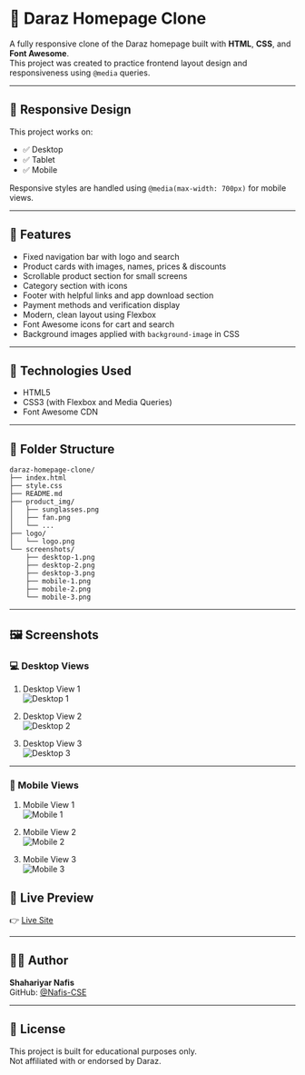 # 🛒 Daraz Homepage Clone

A fully responsive clone of the Daraz homepage built with **HTML**, **CSS**, and **Font Awesome**.  
This project was created to practice frontend layout design and responsiveness using `@media` queries.

---

## 📱 Responsive Design

This project works on:
- ✅ Desktop
- ✅ Tablet
- ✅ Mobile

Responsive styles are handled using `@media(max-width: 700px)` for mobile views.

---

## 🚀 Features

- Fixed navigation bar with logo and search
- Product cards with images, names, prices & discounts
- Scrollable product section for small screens
- Category section with icons
- Footer with helpful links and app download section
- Payment methods and verification display
- Modern, clean layout using Flexbox
- Font Awesome icons for cart and search
- Background images applied with `background-image` in CSS

---

## 🧰 Technologies Used

- HTML5
- CSS3 (with Flexbox and Media Queries)
- Font Awesome CDN

---

## 📁 Folder Structure

```
daraz-homepage-clone/
├── index.html
├── style.css
├── README.md
├── product_img/
│   ├── sunglasses.png
│   ├── fan.png
│   └── ...
├── logo/
│   └── logo.png
└── screenshots/
    ├── desktop-1.png
    ├── desktop-2.png
    ├── desktop-3.png
    ├── mobile-1.png
    ├── mobile-2.png
    └── mobile-3.png

```
---

## 🖼️ Screenshots

### 💻 Desktop Views

1. Desktop View 1  
![Desktop 1](screenshots/desktop1.png)

2. Desktop View 2  
![Desktop 2](screenshots/desktop2.png)

3. Desktop View 3  
![Desktop 3](screenshots/desktop3.png)

---

### 📱 Mobile Views

1. Mobile View 1  
![Mobile 1](screenshots/mobile1.jpg)

2. Mobile View 2  
![Mobile 2](screenshots/mobile2.jpg)

3. Mobile View 3  
![Mobile 3](screenshots/mobile3.jpg)


## 🔗 Live Preview

👉 [Live Site](https://nafis-cse.github.io/daraz-homepage-clone)

---

## 👨‍💻 Author

**Shahariyar Nafis**  
GitHub: [@Nafis-CSE](https://github.com/Nafis-CSE)

---

## 📜 License

This project is built for educational purposes only.  
Not affiliated with or endorsed by Daraz.

